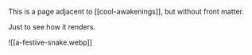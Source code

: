 This is a page adjacent to [[cool-awakenings]], but without front matter.

Just to see how it renders.

![[a-festive-snake.webp]]
